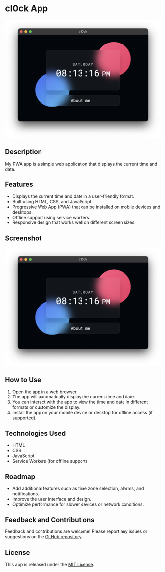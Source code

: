 # cl0ck App

![Screenshot Placeholder](img/screenshot.png)

## Description

My PWA app is a simple web application that displays the current time and date.

## Features

- Displays the current time and date in a user-friendly format.
- Built using HTML, CSS, and JavaScript.
- Progressive Web App (PWA) that can be installed on mobile devices and desktops.
- Offline support using service workers.
- Responsive design that works well on different screen sizes.

## Screenshot

![Screenshot Placeholder](img/screenshot.png)

## How to Use

1. Open the app in a web browser.
2. The app will automatically display the current time and date.
3. You can interact with the app to view the time and date in different formats or customize the display.
4. Install the app on your mobile device or desktop for offline access (if supported).

## Technologies Used

- HTML
- CSS
- JavaScript
- Service Workers (for offline support)

## Roadmap

- Add additional features such as time zone selection, alarms, and notifications.
- Improve the user interface and design.
- Optimize performance for slower devices or network conditions.

## Feedback and Contributions

Feedback and contributions are welcome! Please report any issues or suggestions on the [GitHub repository](https://github.com/Fastiraz/cl0ck/).

## License

This app is released under the [MIT License](LICENSE).

